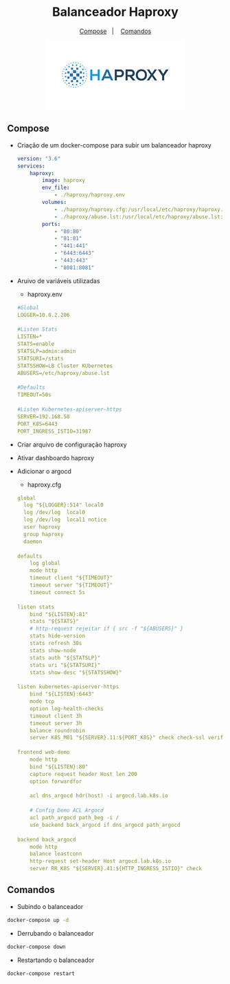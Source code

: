 <h1 align="center">Balanceador Haproxy</h1>

<p align="center">
  <a href="#compose">Compose</a>&nbsp;&nbsp;&nbsp;|&nbsp;&nbsp;&nbsp;
  <a href="#comandos">Comandos</a>
</p>

<p align="center">
  <img alt="Balanceador" src="../images/haproxy.png">
</p>


## Compose

- Criação de um docker-compose para subir um balanceador haproxy

  ```yaml
  version: "3.6"
  services:
      haproxy:
          image: haproxy
          env_file:
              - ./haproxy/haproxy.env
          volumes:
              - ./haproxy/haproxy.cfg:/usr/local/etc/haproxy/haproxy.cfg:ro
              - ./haproxy/abuse.lst:/usr/local/etc/haproxy/abuse.lst:ro
          ports:
              - "80:80"
              - "81:81"
              - "441:441"
              - "6443:6443"
              - "443:443"
              - "8081:8081"
  ```

- Aruivo de variáveis utilizadas

  - haproxy.env
  ```yaml
  #Global
  LOGGER=10.0.2.206

  #Listen Stats
  LISTEN=*
  STATS=enable
  STATSLP=admin:admin
  STATSURI=/stats
  STATSSHOW=LB Cluster KUbernetes
  ABUSERS=/etc/haproxy/abuse.lst

  #Defaults
  TIMEOUT=50s
  
  #Listen Kubernetes-apiserver-https
  SERVER=192.168.50
  PORT_K8S=6443
  PORT_INGRESS_ISTIO=31987
  ```

- Criar arquivo de configuração haproxy
- Ativar dashboardo haproxy
- Adicionar o argocd 

  - haproxy.cfg

  ```yaml
  global
    log "${LOGGER}:514" local0
    log /dev/log  local0
    log /dev/log  local1 notice
    user haproxy
    group haproxy
    daemon

  defaults
      log global
      mode http
      timeout client "${TIMEOUT}"
      timeout server "${TIMEOUT}"
      timeout connect 5s

  listen stats
      bind "${LISTEN}:81"
      stats "${STATS}"
      # http-request rejeitar if { src -f "${ABUSERS}" }
      stats hide-version
      stats refresh 30s
      stats show-node
      stats auth "${STATSLP}"
      stats uri "${STATSURI}"
      stats show-desc "${STATSSHOW}"

  listen kubernetes-apiserver-https
      bind "${LISTEN}:6443"
      mode tcp
      option log-health-checks
      timeout client 3h
      timeout server 3h
      balance roundrobin
      server K8S_M01 "${SERVER}.11:${PORT_K8S}" check check-ssl verify none inter 2000

  frontend web-demo
      mode http
      bind "${LISTEN}:80"
      capture request header Host len 200
      option forwardfor

      acl dns_argocd hdr(host) -i argocd.lab.k8s.io
      
      # Config Demo ACL Argocd
      acl path_argocd path_beg -i /
      use_backend back_argocd if dns_argocd path_argocd

  backend back_argocd
      mode http
      balance leastconn
      http-request set-header Host argocd.lab.k8s.io
      server RR_K8S "${SERVER}.41:${HTTP_INGRESS_ISTIO}" check 


  ```

## Comandos

- Subindo o balanceador

```bash
docker-compose up -d
```

- Derrubando o balanceador

```bash
docker-compose down
```

- Restartando o balanceador

```bash
docker-compose restart
```
